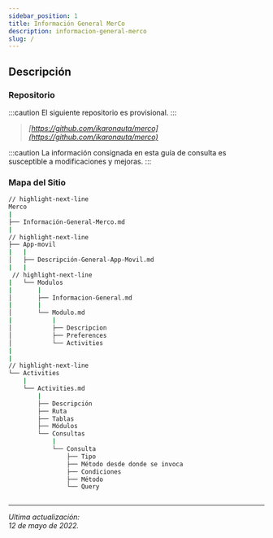 ```yaml
---
sidebar_position: 1
title: Información General MerCo
description: informacion-general-merco
slug: /
---
```


## Descripción

### Repositorio

:::caution
El siguiente repositorio es provisional. 
:::

>*[https://github.com/ikaronauta/merco](https://github.com/ikaronauta/merco)*


:::caution
La información consignada en esta guía de consulta es susceptible a modificaciones y mejoras. 
:::

### Mapa del Sitio

```bash
// highlight-next-line
Merco
|
├── Información-General-Merco.md
|
// highlight-next-line
├── App-movil
|   |
│   ├── Descripción-General-App-Movil.md
|   |
 // highlight-next-line
|   └── Modulos 
|       |
│       ├── Informacion-General.md
|       |
│       └── Modulo.md
|           |
│           ├── Descripcion
│           ├── Preferences
│           └── Activities 
|
|
// highlight-next-line
└── Activities
    |
    └── Activities.md
        |
        ├── Descripción
        ├── Ruta
        ├── Tablas
        ├── Módulos  
        └── Consultas
            |
            └── Consulta
                ├── Tipo
                ├── Método desde donde se invoca 
                ├── Condiciones 
                ├── Método 
                └── Query



```

***
*Ultima actualización:   
12 de mayo de 2022.* 
